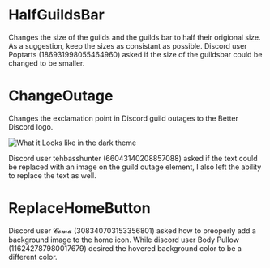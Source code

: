 # HalfGuildsBar
Changes the size of the guilds and the guilds bar to half their origional size. As a suggestion, keep the sizes as consistant as possible. Discord user Poptarts (186931998055464960) asked if the size of the guildsbar could be changed to be smaller.

# ChangeOutage
Changes the exclamation point in Discord guild outages to the Better Discord logo.

![What it Looks like in the dark theme](https://raw.githubusercontent.com/CompletelyUnbelievable/ThemeResource/master/GuildsBar/Images/image.png)

Discord user tehbasshunter (66043140208857088) asked if the text could be replaced with an image on the guild outage element, I also left the ability to replace the text as well.

# ReplaceHomeButton

Discord user 𝓒𝓸𝓶𝓪 (308340703153356801) asked how to preoperly add a background image to the home icon. While discord user Body Pullow (116242787980017679) desired the hovered background color to be a different color.
